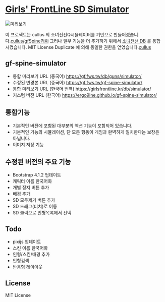 # [Girls' FrontLine  SD Simulator](https://github.com/ergo9ine/gf-spine-simulator)

![미리보기](https://github.com/ergo9ine/gf-spine-simulator/blob/master/images/preview.png)

이 프로젝트는 cullus 의 소녀전선Q시뮬레이터를 기반으로 만들어졌습니다.[cullus/gfSpinePiXi](https://github.com/cullus/gfSpinePiXi)
그러나 일부 기능을 더 추가하기 위해서 [소녀전선 DB](https://gf.fws.tw/) 를 통합시켰습니다.
MIT License Duplicate 에 의해 동일한 권한을 얻었습니다.[cullus](https://github.com/cullus)

## gf-spine-simulator

 * 통합 미리보기 URL (중국어) https://gf.fws.tw/db/guns/simulator/
 * 수정된 변경본 URL (중국어) https://gf.fws.tw/gf-spine-simulator/
 * 통합 미리보기 URL (한국어 번역) https://girlsfrontline.kr/db/simulator/
 * 커스텀 버전   URL (한국어) https://ergo9ine.github.io/gf-spine-simulator/

## 통합기능

 * 기본적인 버전에 포함된 대부분의 액션 기능이 포함되어 있습니다.
 * 기본적인 기능의 시뮬레이션, 단 모든 행동이 게임과 완벽하게 일치한다는 보장은 아닙니다.
 * 이미지 저장 기능

## 수정된 버전의 주요 기능
 
 * Bootstrap 4.1.2 업데이트
 * 캐릭터 이름 한국어화
 * 개별 정지 버튼 추가
 * 배경 추가
 * SD 모두제거 버튼 추가
 * SD 드래그(터치)로 이동
 * SD 클릭으로 인형목록에서 선택

## Todo

 * pixijs 업데이트
 * 스킨 이름 한국어화
 * 인형/스킨/배경 추가
 * 인형검색
 * 반응형 레이아웃

## License

MIT License